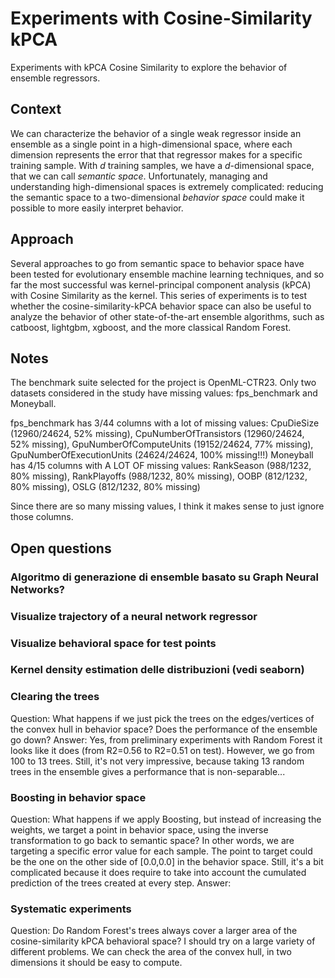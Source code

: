 # Experiments with Cosine-Similarity kPCA 
Experiments with kPCA Cosine Similarity to explore the behavior of ensemble regressors.

## Context
We can characterize the behavior of a single weak regressor inside an ensemble as a single point in a high-dimensional space, where each dimension represents the error that that regressor makes for a specific training sample. With $d$ training samples, we have a $d$-dimensional space, that we can call *semantic space*. Unfortunately, managing and understanding high-dimensional spaces is extremely complicated: reducing the semantic space to a two-dimensional *behavior space* could make it possible to more easily interpret behavior.

## Approach
Several approaches to go from semantic space to behavior space have been tested for evolutionary ensemble machine learning techniques, and so far the most successful was kernel-principal component analysis (kPCA) with Cosine Similarity as the kernel. This series of experiments is to test whether the cosine-similarity-kPCA behavior space can also be useful to analyze the behavior of other state-of-the-art ensemble algorithms, such as catboost, lightgbm, xgboost, and the more classical Random Forest. 

## Notes
The benchmark suite selected for the project is OpenML-CTR23. Only two datasets considered in the study have missing values: fps_benchmark and Moneyball.

fps_benchmark has 3/44 columns with a lot of missing values: CpuDieSize (12960/24624, 52% missing), CpuNumberOfTransistors (12960/24624, 52% missing), GpuNumberOfComputeUnits (19152/24624, 77% missing), GpuNumberOfExecutionUnits (24624/24624, 100% missing!!!)
Moneyball has 4/15 columns with A LOT OF missing values: RankSeason (988/1232, 80% missing), RankPlayoffs (988/1232, 80% missing), OOBP (812/1232, 80% missing), OSLG (812/1232, 80% missing)

Since there are so many missing values, I think it makes sense to just ignore those columns.

## Open questions

### Algoritmo di generazione di ensemble basato su Graph Neural Networks?

### Visualize trajectory of a neural network regressor

### Visualize behavioral space for test points

### Kernel density estimation delle distribuzioni (vedi seaborn)

### Clearing the trees
Question: What happens if we just pick the trees on the edges/vertices of the convex hull in behavior space? Does the performance of the ensemble go down?
Answer: Yes, from preliminary experiments with Random Forest it looks like it does (from R2=0.56 to R2=0.51 on test). However, we go from 100 to 13 trees. Still, it's not very impressive, because taking 13 random trees in the ensemble gives a performance that is non-separable...

### Boosting in behavior space
Question: What happens if we apply Boosting, but instead of increasing the weights, we target a point in behavior space, using the inverse transformation to go back to semantic space? In other words, we are targeting a specific error value for each sample. The point to target could be the one on the other side of [0.0,0.0] in the behavior space. Still, it's a bit complicated because it does require to take into account the cumulated prediction of the trees created at every step.
Answer:

### Systematic experiments
Question: Do Random Forest's trees always cover a larger area of the cosine-similarity kPCA behavioral space? I should try on a large variety of different problems. We can check the area of the convex hull, in two dimensions it should be easy to compute.